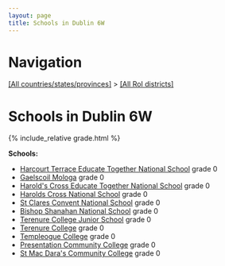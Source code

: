 ```yaml
---
layout: page
title: Schools in Dublin 6W
---
```

# Navigation

[[All countries/states/provinces]](../..) > [[All RoI districts]](..)

# Schools in Dublin 6W

{% include_relative grade.html %}

**Schools:**

- [Harcourt Terrace Educate Together National School](Harcourt_Terrace_Educate_Together_National_School.md) grade 0
- [Gaelscoil Mologa](Gaelscoil_Mologa.md) grade 0
- [Harold's Cross Educate Together National School](Harold's_Cross_Educate_Together_National_School.md) grade 0
- [Harolds Cross National School](Harolds_Cross_National_School.md) grade 0
- [St Clares Convent National School](St_Clares_Convent_National_School.md) grade 0
- [Bishop Shanahan National School](Bishop_Shanahan_National_School.md) grade 0
- [Terenure College Junior School](Terenure_College_Junior_School.md) grade 0
- [Terenure College](Terenure_College.md) grade 0
- [Templeogue College](Templeogue_College.md) grade 0
- [Presentation Community College](Presentation_Community_College.md) grade 0
- [St Mac Dara's Community College](St_Mac_Dara's_Community_College.md) grade 0
